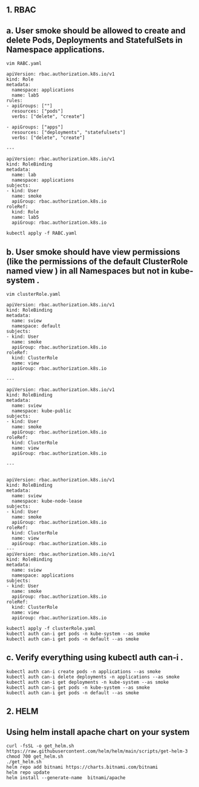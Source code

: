 ## 1. RBAC
## a. User smoke should be allowed to create and delete Pods, Deployments and StatefulSets in Namespace applications.
```
vim RABC.yaml
```
```
apiVersion: rbac.authorization.k8s.io/v1
kind: Role
metadata:
  namespace: applications
  name: lab5
rules:
- apiGroups: [""]
  resources: ["pods"]
  verbs: ["delete", "create"]

- apiGroups: ["apps"]
  resources: ["deployments", "statefulsets"]
  verbs: ["delete", "create"]

---

apiVersion: rbac.authorization.k8s.io/v1
kind: RoleBinding
metadata:
  name: lab
  namespace: applications
subjects:
- kind: User
  name: smoke
  apiGroup: rbac.authorization.k8s.io
roleRef:
  kind: Role
  name: lab5
  apiGroup: rbac.authorization.k8s.io

```
```
kubectl apply -f RABC.yaml
```

## b. User smoke should have view permissions (like the permissions of the default ClusterRole named view ) in all Namespaces but not in kube-system .
```
vim clusterRole.yaml
```
```
apiVersion: rbac.authorization.k8s.io/v1
kind: RoleBinding
metadata:
  name: sview
  namespace: default
subjects:
- kind: User
  name: smoke
  apiGroup: rbac.authorization.k8s.io
roleRef:
  kind: ClusterRole
  name: view
  apiGroup: rbac.authorization.k8s.io

---

apiVersion: rbac.authorization.k8s.io/v1
kind: RoleBinding
metadata:
  name: sview
  namespace: kube-public
subjects:
- kind: User
  name: smoke
  apiGroup: rbac.authorization.k8s.io
roleRef:
  kind: ClusterRole
  name: view
  apiGroup: rbac.authorization.k8s.io

---


apiVersion: rbac.authorization.k8s.io/v1
kind: RoleBinding
metadata:
  name: sview
  namespace: kube-node-lease
subjects:
- kind: User
  name: smoke
  apiGroup: rbac.authorization.k8s.io
roleRef:
  kind: ClusterRole
  name: view
  apiGroup: rbac.authorization.k8s.io
---
apiVersion: rbac.authorization.k8s.io/v1
kind: RoleBinding
metadata:
  name: sview
  namespace: applications
subjects:
- kind: User
  name: smoke
  apiGroup: rbac.authorization.k8s.io
roleRef:
  kind: ClusterRole
  name: view
  apiGroup: rbac.authorization.k8s.io
```
```
kubectl apply -f clusterRole.yaml
kubectl auth can-i get pods -n kube-system --as smoke
kubectl auth can-i get pods -n default --as smoke
```

## c. Verify everything using kubectl auth can-i .
```
kubectl auth can-i create pods -n applications --as smoke
kubectl auth can-i delete deployments -n applications --as smoke
kubectl auth can-i get deployments -n kube-system --as smoke
kubectl auth can-i get pods -n kube-system --as smoke
kubectl auth can-i get pods -n default --as smoke
```
## 2. HELM
##  Using helm install apache chart on your system
```
curl -fsSL -o get_helm.sh https://raw.githubusercontent.com/helm/helm/main/scripts/get-helm-3
chmod 700 get_helm.sh
./get_helm.sh
helm repo add bitnami https://charts.bitnami.com/bitnami
helm repo update
helm install --generate-name  bitnami/apache
```
